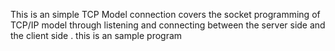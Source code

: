 This is an simple TCP Model connection covers the socket programming of TCP/IP model through listening and connecting between the server side and the client side . this is an sample program

